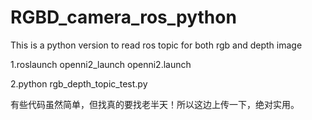 # RGBD_camera_ros_python
This is a python version to read ros topic for both rgb and depth image

1.roslaunch openni2_launch openni2.launch 

2.python rgb_depth_topic_test.py 

有些代码虽然简单，但找真的要找老半天！所以这边上传一下，绝对实用。
